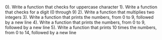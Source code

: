 0). Write a function that checks for uppercase character
1). Write a function that checks for a digit (0 through 9)
2). Write a function that multiplies two integers
3). Write a function that prints the numbers, from 0 to 9, followed by a new line
4). Write a function that prints the numbers, from 0 to 9, followed by a new line
5). Write a function that prints 10 times the numbers, from 0 to 14, followed by a new line
